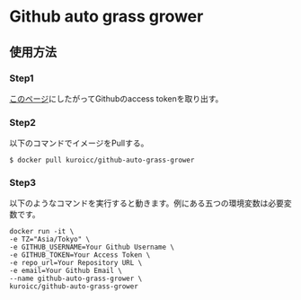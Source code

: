 # Github auto grass grower

## 使用方法

### Step1

[このページ](https://docs.github.com/en/authentication/keeping-your-account-and-data-secure/creating-a-personal-access-token)にしたがってGithubのaccess tokenを取り出す。

### Step2

以下のコマンドでイメージをPullする。
```shell
$ docker pull kuroicc/github-auto-grass-grower
```

### Step3

以下のようなコマンドを実行すると動きます。例にある五つの環境変数は必要変数です。
```shell
docker run -it \
-e TZ="Asia/Tokyo" \
-e GITHUB_USERNAME=Your Github Username \
-e GITHUB_TOKEN=Your Access Token \
-e repo_url=Your Repository URL \
-e email=Your Github Email \
--name github-auto-grass-grower \
kuroicc/github-auto-grass-grower
```
